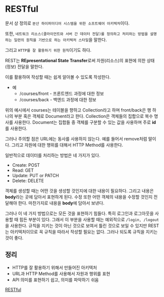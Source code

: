 # RESTful
문서 상 정의로 ```분산 하이퍼미디어 시스템을 위한 소프트웨어 아키텍처```이다.   

 또한, ```네트워크 리소스(클라이언트와 서버 간 데이터 전달)를 정의하고 처리하는 방법을 설명하는 일련의 원칙을 기반으로 하는 아키텍처 스타일```을 말한다.   

그리고 ```HTTP를 잘 활용하기 위한 원칙```이기도 하다.   

REST는 <b>REpresentational State Transfer</b>로써 자원(리소스)의 표현에 의한 상태(정보) 전달을 말한다.   

이를 활용하여 작성할 때는 쉽게 알아볼 수 있도록 작성한다.   
* 예
    * /courses/front - 프론트엔드 과정에 대한 정보
    * /courses/back - 백엔드 과정에 대한 정보   

위의 예시에서 courses는 테이블을 향하고 Collection라고 하며 front/back은 행 하나의 부분 혹은 객체로 Document라고 한다. Collection은 객체들의 집합으로 복수 명사를 사용한다. Document는 집합들 중 객체를 구분할 수 있는 값을 사용하며 주로 <b>id</b>를 사용한다.   

그러나 주의할 점은 URL에는 동사를 사용하지 않는다. 예를 들어서 remove처럼 말이다. 그리고 자원에 대한 행위를 대해서 HTTP Method를 사용한다.   

일반적으로 데이터를 처리하는 방법은 네 가지가 있다.   
* Create: POST
* Read: GET
* Update: PUT or PATCH
* Delete: DELETE   

객체를 생성할 때는 어떤 것을 생성할 것인지에 대한 내용이 필요하다. 그리고 내용은 <b>body</b>라는 곳에 담아서 표현하게 된다. 수정 또한 어떤 객체의 내용을 수정할 것인지 전달해야 한다. 마찬가지로 내용을 <b>body</b>에 담아서 보낸다.   

그러나 이 네 가지 방법으로는 모든 것을 표현하기 힘들다. 특히 로그인과 로그아웃을 사용할 때 힘든 부분이 있다. 그래서 이 부분을 사용할 때는 예외적으로 ```/login, /logout```을 사용한다. 규칙을 지키는 것이 아닌 것으로 보여서 틀린 것으로 보일 수 있지만 REST는 아키텍처이므로 꼭 규칙을 따라서 작성할 필요는 없다. 그러나 되도록 규칙을 지키는 것이 좋다.   

## 정리
* HTTP를 잘 활용하기 위해서 만들어진 아키텍처
* URL과 HTTP Method를 사용해서 자원과 행위를 표현
* API 의미를 표현하기 쉽고, 의미를 파악하기 쉬움   

[RESTful](https://www.youtube.com/watch?v=NODVCBmyaXs)